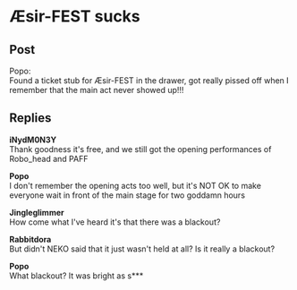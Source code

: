 # Æsir-FEST sucks
## Post
Popo:<br>
Found a ticket stub for Æsir-FEST in the drawer, got really pissed off when I remember that the main act never showed up!!!
## Replies
**iNydM0N3Y**<br>
Thank goodness it's free, and we still got the opening performances of Robo\_head and PAFF

**Popo**<br>
I don't remember the opening acts too well, but it's NOT OK to make everyone wait in front of the main stage for two goddamn hours

**Jingleglimmer**<br>
How come what I've heard it's that there was a blackout?

**Rabbitdora**<br>
But didn't NEKO said that it just wasn't held at all? Is it really a blackout?

**Popo**<br>
What blackout? It was bright as s\*\*\*

